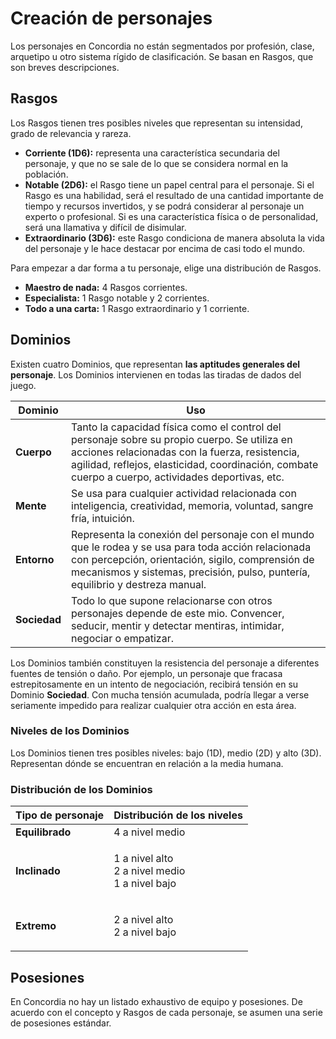 # Creación de personajes

Los personajes en Concordia no están segmentados por profesión, clase, arquetipo u otro sistema rígido de clasificación. Se basan en Rasgos, que son breves descripciones.

## Rasgos

Los Rasgos tienen tres posibles niveles que representan su intensidad, grado de relevancia y rareza.

* **Corriente (1D6):** representa una característica secundaria del personaje, y que no se sale de lo que se considera normal en la población.
* **Notable (2D6):** el Rasgo tiene un papel central para el personaje. Si el Rasgo es una habilidad, será el resultado de una cantidad importante de tiempo y recursos invertidos, y se podrá considerar al personaje un experto o profesional. Si es una característica física o de personalidad, será una llamativa y difícil de disimular.
* **Extraordinario (3D6):** este Rasgo condiciona de manera absoluta la vida del personaje y le hace destacar por encima de casi todo el mundo.

Para empezar a dar forma a tu personaje, elige una distribución de Rasgos.

* **Maestro de nada:** 4 Rasgos corrientes.
* **Especialista:** 1 Rasgo notable y 2 corrientes.
* **Todo a una carta:** 1 Rasgo extraordinario y 1 corriente.

## Dominios

Existen cuatro Dominios, que representan **las aptitudes generales del personaje**. Los Dominios intervienen en todas las tiradas de dados del juego.

| Dominio      | Uso                                                                                                                                                                                                                                                  |
| ------------ | ---------------------------------------------------------------------------------------------------------------------------------------------------------------------------------------------------------------------------------------------------- |
| **Cuerpo**   | Tanto la capacidad física como el control del personaje sobre su propio cuerpo. Se utiliza en acciones relacionadas con la fuerza, resistencia, agilidad, reflejos, elasticidad, coordinación, combate cuerpo a cuerpo, actividades deportivas, etc. |
| **Mente**    | Se usa para cualquier actividad relacionada con inteligencia, creatividad, memoria, voluntad, sangre fría, intuición.                                                                                                                                |
| **Entorno**  | Representa la conexión del personaje con el mundo que le rodea y se usa para toda acción relacionada con percepción, orientación, sigilo, comprensión de mecanismos y sistemas, precisión, pulso, puntería, equilibrio y destreza manual.            |
| **Sociedad** | Todo lo que supone relacionarse con otros personajes depende de este mio. Convencer, seducir, mentir y detectar mentiras, intimidar, negociar o empatizar.                                                                                           |

Los Dominios también constituyen la resistencia del personaje a diferentes fuentes de tensión o daño. Por ejemplo, un personaje que fracasa estrepitosamente en un intento de negociación, recibirá tensión en su Dominio **Sociedad**. Con mucha tensión acumulada, podría llegar a verse seriamente impedido para realizar cualquier otra acción en esta área.

### **Niveles de los Dominios**

Los Dominios tienen tres posibles niveles: bajo (1D), medio (2D) y alto (3D). Representan dónde se encuentran en relación a la media humana.

### **Distribución de los Dominios**

| Tipo de personaje | Distribución de los niveles                                |
| ----------------- | ---------------------------------------------------------- |
| **Equilibrado**   | 4 a nivel medio                                            |
| **Inclinado**     | <p>1 a nivel alto<br>2 a nivel medio<br>1 a nivel bajo</p> |
| **Extremo**       | <p>2 a nivel alto<br>2 a nivel bajo</p>                    |

## Posesiones

En Concordia no hay un listado exhaustivo de equipo y posesiones. De acuerdo con el concepto y Rasgos de cada personaje, se asumen una serie de posesiones estándar.
